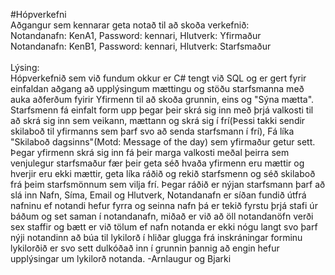 #Hópverkefni <br>
Aðgangur sem kennarar geta notað til að skoða verkefnið: <br>
Notandanafn: KenA1, Password: kennari, Hlutverk: Yfirmaður <br>
Notandanafn: KenB1, Password: kennari, Hlutverk: Starfsmaður <br>
<br>
Lýsing: <br>
Hópverkefnið sem við fundum okkur er C# tengt við SQL og er gert fyrir einfaldan aðgang að upplýsingum mættingu og stöðu starfsmanna
með auka aðferðum fyirir Yfirmenn til að skoða grunnin, eins og "Sýna mætta". Starfsmenn fá einfalt form upp þegar þeir skrá sig inn með þrjá valkosti til að skrá sig inn sem veikann, mættann og skrá sig í frí(Þessi takki sendir skilaboð til yfirmanns sem þarf svo að senda starfsmann í frí), Fá líka "Skilaboð dagsinns"(Motd: Message of the day) sem yfirmaður getur sett. Þegar yfirmenn skrá sig inn fá þeir marga valkosti meðal þeirra sem venjulegur starfsmaður fær þeir geta séð hvaða yfirmenn eru mættir og hverjir eru ekki mættir, geta líka ráðið og rekið starfsmenn og séð skilaboð frá þeim starfsmönnum sem vilja frí. Þegar ráðið er nýjan starfsmann þarf að slá inn Nafn, Síma, Email og Hlutverk, Notandanafn er síðan fundið útfrá nafninu ef notandi hefur fyrra og seinna nafn þá er tekið fyrstu þrjá stafi úr báðum og set saman í notandanafn, miðað er við að öll notandanöfn verði sex staffir og bætt er við tölum ef nafn notanda er ekki nógu langt svo þarf nýji notandinn að búa til lykilorð í hliðar glugga frá inskráningar forminu lykilorðið er svo sett dulkóðað inn í grunnin þannig að engin hefur upplýsingar um lykilorð notanda.
-Arnlaugur og Bjarki
